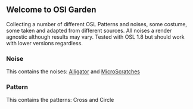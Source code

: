 ## Welcome to OSl Garden

Collecting a number of different OSL Patterns and noises, some costume, some taken and adapted from different sources.
All noises a render agnostic although results may vary. Tested with OSL 1.8 but should work with lower versions regardless.

### Noise
This contains the noises: [Alligator](https://oliverbhm.github.io/OSLGarden/patterns/alligator) and [MicroScratches](https://oliverbhm.github.io/OSLGarden/patterns/Microscratches)

### Pattern
This contains the patterns: Cross and Circle
